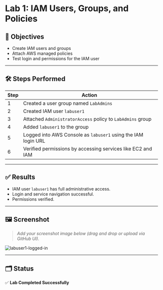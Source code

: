 # Lab 1: IAM Users, Groups, and Policies

## 📌 Objectives
- Create IAM users and groups
- Attach AWS managed policies
- Test login and permissions for the IAM user

---

## 🛠️ Steps Performed

| Step | Action |
|------|--------|
| 1 | Created a user group named `LabAdmins` |
| 2 | Created IAM user `labuser1` |
| 3 | Attached `AdministratorAccess` policy to `LabAdmins` group |
| 4 | Added `labuser1` to the group |
| 5 | Logged into AWS Console as `labuser1` using the IAM login URL |
| 6 | Verified permissions by accessing services like EC2 and IAM |

---

## ✅ Results

- IAM user `labuser1` has full administrative access.
- Login and service navigation successful.
- Permissions verified.

---

## 🖼️ Screenshot

> _Add your screenshot image below (drag and drop or upload via GitHub UI)._

![labuser1-logged-in](../images/9de9e643-1390-4e40-bac1-b1396507af8e.png)



---

## 🗂️ Status

✅ **Lab Completed Successfully**
